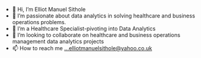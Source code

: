 - 👋 Hi, I’m Elliot Manuel Sithole
- 👀 I’m passionate about data analytics in solving healthcare and business operations problems.
- 🌱 I’m a Healthcare Specialist-pivoting into Data Analytics
- 💞️ I’m looking to collaborate on healthcare and business operations management data analytics projects
- 📫 How to reach me ...elliotmanuelsithole@yahoo.co.uk

<!---
ellimans04/ellimans04 is a ✨ special ✨ repository because its `README.md` (this file) appears on your GitHub profile.
You can click the Preview link to take a look at your changes.
--->
